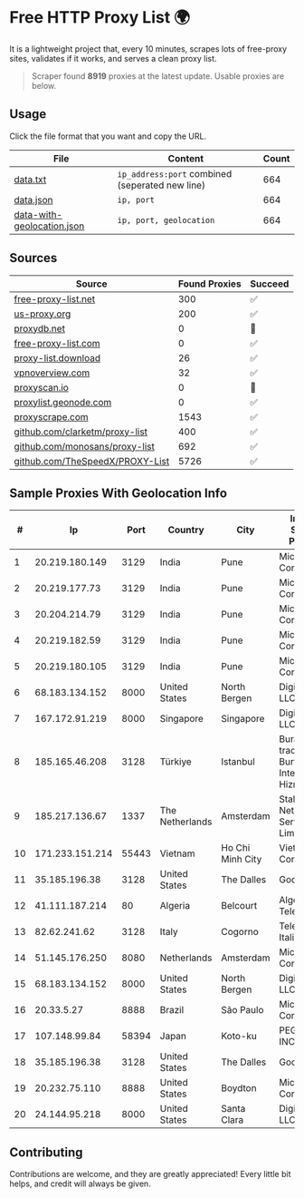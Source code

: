 
# Free HTTP Proxy List 🌍

It is a lightweight project that, every 10 minutes, scrapes lots of free-proxy sites, validates if it works, and serves a clean proxy list.


> Scraper found **8919** proxies at the latest update. Usable proxies are below.

## Usage

Click the file format that you want and copy the URL.


|File|Content|Count|
|----|-------|-----|
|[data.txt](https://raw.githubusercontent.com/themiralay/Proxy-List-World/master/data.txt)|`ip_address:port` combined (seperated new line)|664|
|[data.json](https://raw.githubusercontent.com/themiralay/Proxy-List-World/master/data.json)|`ip, port`|664|
|[data-with-geolocation.json](https://raw.githubusercontent.com/themiralay/Proxy-List-World/master/data-with-geolocation.json)|`ip, port, geolocation`|664|

## Sources

|Source|Found Proxies|Succeed|
|------|-------------|-------|
|[free-proxy-list.net](https://free-proxy-list.net)|300|✅|
|[us-proxy.org](https://www.us-proxy.org)|200|✅|
|[proxydb.net](http://proxydb.net)|0|🚫|
|[free-proxy-list.com](https://free-proxy-list.com/?page=&port=&type%5B%5D=http&type%5B%5D=https&up_time=0&search=Search)|0|✅|
|[proxy-list.download](https://www.proxy-list.download/HTTP)|26|✅|
|[vpnoverview.com](https://vpnoverview.com/privacy/anonymous-browsing/free-proxy-servers)|32|✅|
|[proxyscan.io](https://www.proxyscan.io)|0|🚫|
|[proxylist.geonode.com](https://proxylist.geonode.com/api/proxy-list?limit=300&page=1&sort_by=lastChecked&sort_type=desc&protocols=http,https)|0|✅|
|[proxyscrape.com](https://api.proxyscrape.com/v2/?request=displayproxies&protocol=http&timeout=10000&country=all&ssl=all&anonymity=all)|1543|✅|
|[github.com/clarketm/proxy-list](https://raw.githubusercontent.com/clarketm/proxy-list/master/proxy-list-raw.txt)|400|✅|
|[github.com/monosans/proxy-list](https://raw.githubusercontent.com/monosans/proxy-list/main/proxies/http.txt)|692|✅|
|[github.com/TheSpeedX/PROXY-List](https://raw.githubusercontent.com/TheSpeedX/PROXY-List/master/http.txt)|5726|✅|


## Sample Proxies With Geolocation Info

|#|Ip|Port|Country|City|Internet Service Provider|
|-|--|----|-------|----|-------------------------|
|1|20.219.180.149|3129|India|Pune|Microsoft Corporation|
|2|20.219.177.73|3129|India|Pune|Microsoft Corporation|
|3|20.204.214.79|3129|India|Pune|Microsoft Corporation|
|4|20.219.182.59|3129|India|Pune|Microsoft Corporation|
|5|20.219.180.105|3129|India|Pune|Microsoft Corporation|
|6|68.183.134.152|8000|United States|North Bergen|DigitalOcean, LLC|
|7|167.172.91.219|8000|Singapore|Singapore|DigitalOcean, LLC|
|8|185.165.46.208|3128|Türkiye|Istanbul|Burak Buylu trading as BurtiNET Internet Hizmetleri|
|9|185.217.136.67|1337|The Netherlands|Amsterdam|Stallion Network Services Limited|
|10|171.233.151.214|55443|Vietnam|Ho Chi Minh City|Viettel Corporation|
|11|35.185.196.38|3128|United States|The Dalles|Google LLC|
|12|41.111.187.214|80|Algeria|Belcourt|Algerie Telecom|
|13|82.62.241.62|3128|Italy|Cogorno|Telecom Italia S.p.A|
|14|51.145.176.250|8080|Netherlands|Amsterdam|Microsoft Corporation|
|15|68.183.134.152|8000|United States|North Bergen|DigitalOcean, LLC|
|16|20.33.5.27|8888|Brazil|São Paulo|Microsoft Corporation|
|17|107.148.99.84|58394|Japan|Koto-ku|PEG TECH INC|
|18|35.185.196.38|3128|United States|The Dalles|Google LLC|
|19|20.232.75.110|8888|United States|Boydton|Microsoft Corporation|
|20|24.144.95.218|8000|United States|Santa Clara|DigitalOcean, LLC|



## Contributing

Contributions are welcome, and they are greatly appreciated! Every
little bit helps, and credit will always be given.

